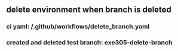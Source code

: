 ## delete environment when branch is deleted

### ci yaml: /.github/workflows/delete_branch.yaml


### created and deleted test branch: exe305-delete-branch

